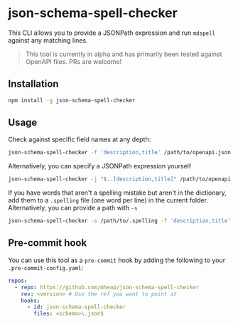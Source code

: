 # json-schema-spell-checker

This CLI allows you to provide a JSONPath expression and run `mdspell` against any matching lines.

> This tool is currently in alpha and has primarily been tested against OpenAPI files. PRs are welcome!

## Installation

```bash
npm install -g json-schema-spell-checker
```

## Usage

Check against specific field names at any depth:

```bash
json-schema-spell-checker -f 'description,title' /path/to/openapi.json
```

Alternatively, you can specify a JSONPath expression yourself

```bash
json-schema-spell-checker -j "$..[description,title]" /path/to/openapi.json
```

If you have words that aren't a spelling mistake but aren't in the dictionary, add them to a `.spelling` file (one word per line) in the current folder. Alternatively, you can provide a path with `-s`

```bash
json-schema-spell-checker -s /path/to/.spelling -f 'description,title' /path/to/openapi.json
```

## Pre-commit hook

You can use this tool as a `pre-commit` hook by adding the following to your `.pre-commit-config.yaml`:

```yaml
repos:
  - repo: https://github.com/mheap/json-schema-spell-checker
    rev: <version> # Use the ref you want to point at
    hooks:
      - id: json-schema-spell-checker
        files: <schema>\.json$
```
